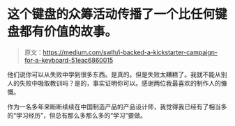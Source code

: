 # 这个键盘的众筹活动传播了一个比任何键盘都有价值的故事。

> 原文：<https://medium.com/swlh/i-backed-a-kickstarter-campaign-for-a-keyboard-51eac6860015>

他们说你可以从失败中学到很多东西。是真的。但是失败太糟糕了。我就不能从别人的失败中吸取教训吗？是的，事实证明你可以。感谢两位我最喜欢的制作人的慷慨。

作为一名多年来断断续续在中国制造产品的产品设计师，我觉得我已经有了相当多的“学习经历”，但总有那么多那么多的“学习”要做。